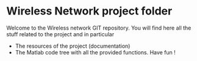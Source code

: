 # Wireless Network project folder 

Welcome to the Wireless network GIT repository. You will find here all the stuff related to the project and in particular 
- The resources of the project (documentation)
- The Matlab code tree with all the provided functions.
Have fun !
